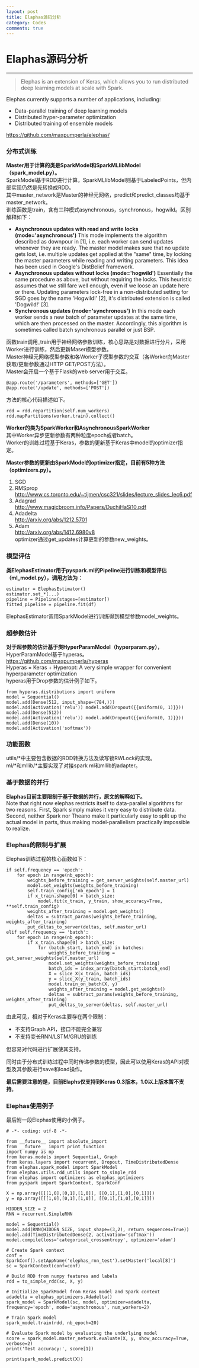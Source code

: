 ```yaml
---
layout: post
title: Elaphas源码分析
category: Codes
comments: true
---
```


# Elaphas源码分析

------
> Elephas is an extension of Keras, which allows you to run distributed deep learning models at scale with Spark.   

Elephas currently supports a number of applications, including:

 - Data-parallel training of deep learning models
 - Distributed hyper-parameter optimization
 - Distributed training of ensemble models

<https://github.com/maxpumperla/elephas/>

### **分布式训练**
**Master用于计算的类是SparkModel和SparkMLlibModel（spark_model.py）。**   
SparkModel基于RDD进行计算，SparkMLlibModel则基于LabeledPoints，但内部实现仍然是先转换成RDD。   
其中master_network是Master的神经元网络，predict和predict_classes均基于master_network。   
训练函数是train，含有三种模式asynchronous，synchronous，hogwild。区别解释如下：   

 - **Asynchronous updates with read and write locks (mode='asynchronous')** This mode implements the algorithm described as downpour in [1], i.e. each worker can send updates whenever they are ready. The master model makes sure that no update gets lost, i.e. multiple updates get applied at the "same" time, by locking the master parameters while reading and writing parameters. This idea has been used in Google's DistBelief framework.
 - **Asynchronous updates without locks (mode='hogwild')** Essentially the same procedure as above, but without requiring the locks. This heuristic assumes that we still fare well enough, even if we loose an update here or there. Updating parameters lock-free in a non-distributed setting for SGD goes by the name 'Hogwild!' [2], it's distributed extension is called 'Dogwild!' [3].
 - **Synchronous updates (mode='synchronous')** In this mode each worker sends a new batch of parameter updates at the same time, which are then processed on the master. Accordingly, this algorithm is sometimes called batch synchronous parallel or just BSP.

函数train调用_train用于神经网络参数训练，核心思路是对数据进行分片，采用Worker进行训练，然后更新Maser模型参数。  
Master神经元网络模型参数和各Worker子模型参数的交互（各Worker向Master获取/更新参数通过HTTP GET/POST方法）。  
Master会开启一个基于Flask的web server用于交互。   

```
@app.route('/parameters', methods=['GET'])  
@app.route('/update', methods=['POST'])  
``` 

方法的核心代码描述如下。

```
rdd = rdd.repartition(self.num_workers)  
rdd.mapPartitions(worker.train).collect()  
```    

**Worker的类为SparkWorker和AsynchronousSparkWorker**   
其中Worker异步更新参数有两种粒度epoch或者batch。   
Worker的训练过程基于Keras，参数的更新基于Keras中model的optimizer指定。  

**Master参数的更新由SparkModel的optimizer指定，目前有5种方法（optimizers.py）。**
 1. SGD   
 2. RMSprop   
<http://www.cs.toronto.edu/~tijmen/csc321/slides/lecture_slides_lec6.pdf>   
 3. Adagrad   
<http://www.magicbroom.info/Papers/DuchiHaSi10.pdf>   
 4. Adadelta   
<http://arxiv.org/abs/1212.5701>   
 5. Adam   
<http://arxiv.org/abs/1412.6980v8>   
optimizer通过get_updates计算更新的参数new_weights。   

### **模型评估**
**类ElephasEstimator用于pyspark.ml的Pipeline进行训练和模型评估（ml_model.py），调用方法为：**  

```
estimator = ElephasEstimator()  
estimator.set_*(...)  
pipeline = Pipeline(stages=[estimator])  
fitted_pipeline = pipeline.fit(df)  
```

ElephasEstimator调用SparkModel进行训练得到模型参数model_weights。

### **超参数估计**
**对于超参数的估计基于类HyperParamModel（hyperparam.py）**，HyperParamModel基于hyperas。   
<https://github.com/maxpumperla/hyperas>   
Hyperas = Keras + Hyperopt: A very simple wrapper for convenient hyperparameter optimization   
hyperas用于Drop参数的估计例子如下。   

```
from hyperas.distributions import uniform 
model = Sequential()  
model.add(Dense(512, input_shape=(784,)))  
model.add(Activation('relu')) model.add(Dropout({{uniform(0, 1)}})) model.add(Dense(512))  
model.add(Activation('relu')) model.add(Dropout({{uniform(0, 1)}})) model.add(Dense(10))  
model.add(Activation('softmax'))  
```

### **功能函数**  
utils/*中主要包含数据的RDD转换方法及读写锁RWLock的实现。  
ml/*和mllib/*主要实现了对接spark ml和mllib的adapter。  

### **基于数据的并行**
**Elaphas目前主要限制于基于数据的并行，原文的解释如下。**   
Note that right now elephas restricts itself to data-parallel algorithms for two reasons. First, Spark simply makes it very easy to distribute data. Second, neither Spark nor Theano make it particularly easy to split up the actual model in parts, thus making model-parallelism practically impossible to realize.  

### **Elephas的限制与扩展**
Elephas训练过程的核心函数如下：

```
if self.frequency == 'epoch':  
    for epoch in range(nb_epoch):  
        weights_before_training = get_server_weights(self.master_url)  
        model.set_weights(weights_before_training)  
        self.train_config['nb_epoch'] = 1  
        if x_train.shape[0] > batch_size:  
            model.fit(x_train, y_train, show_accuracy=True, **self.train_config)  
        weights_after_training = model.get_weights()  
        deltas = subtract_params(weights_before_training, weights_after_training)  
        put_deltas_to_server(deltas, self.master_url)  
elif self.frequency == 'batch':  
    for epoch in range(nb_epoch):  
        if x_train.shape[0] > batch_size:  
            for (batch_start, batch_end) in batches:  
                weights_before_training = get_server_weights(self.master_url)  
                model.set_weights(weights_before_training)  
                batch_ids = index_array[batch_start:batch_end]  
                X = slice_X(x_train, batch_ids)  
                y = slice_X(y_train, batch_ids)  
                model.train_on_batch(X, y)  
                weights_after_training = model.get_weights()  
                deltas = subtract_params(weights_before_training, weights_after_training)  
                put_deltas_to_server(deltas, self.master_url)  
```

由此可见，相对于Keras主要存在两个限制：   

 - 不支持Graph API，接口不能完全兼容
 - 不支持变长RNN/LSTM/GRU的训练

但容易对代码进行扩展使其支持。

同时由于分布式训练过程中同时传递参数的模型，因此可以使用Keras的API对模型及其参数进行save和load操作。

**最后需要注意的是，目前Elaphs仅支持到Keras 0.3版本，1.0以上版本暂不支持**。

### **Elephas使用例子**

最后附一段Elephas使用的小例子。

```
# -*- coding: utf-8 -*-   

from __future__ import absolute_import  
from __future__ import print_function  
import numpy as np  
from keras.models import Sequential, Graph  
from keras.layers import recurrent, Dropout, TimeDistributedDense  
from elephas.spark_model import SparkModel  
from elephas.utils.rdd_utils import to_simple_rdd  
from elephas import optimizers as elephas_optimizers  
from pyspark import SparkContext, SparkConf  

X = np.array([[[1,0],[0,1],[1,0]], [[0,1],[1,0],[0,1]]])  
y = np.array([[[1,0],[0,1],[1,0]], [[0,1],[1,0],[0,1]]])  

HIDDEN_SIZE = 2  
RNN = recurrent.SimpleRNN  

model = Sequential()  
model.add(RNN(HIDDEN_SIZE, input_shape=(3,2), return_sequences=True))  
model.add(TimeDistributedDense(2, activation='softmax'))  
model.compile(loss='categorical_crossentropy', optimizer='adam')  

# Create Spark context  
conf = SparkConf().setAppName('elephas_rnn_test').setMaster('local[8]')  
sc = SparkContext(conf=conf)  

# Build RDD from numpy features and labels  
rdd = to_simple_rdd(sc, X, y)  

# Initialize SparkModel from Keras model and Spark context  
adadelta = elephas_optimizers.Adadelta()  
spark_model = SparkModel(sc, model, optimizer=adadelta, frequency='epoch', mode='asynchronous', num_workers=2)  

# Train Spark model  
spark_model.train(rdd, nb_epoch=20)  

# Evaluate Spark model by evaluating the underlying model  
score = spark_model.master_network.evaluate(X, y, show_accuracy=True, verbose=2)  
print('Test accuracy:', score[1])  

print(spark_model.predict(X))  
```